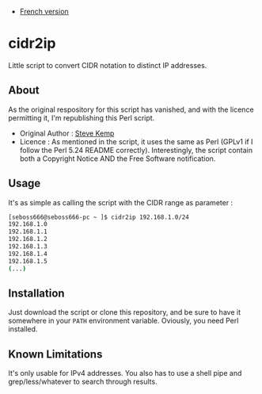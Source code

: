 * [French version](README.fr.md)

# cidr2ip
Little script to convert CIDR notation to distinct IP addresses.

## About
As the original respository for this script has vanished, and with the licence permitting it, I'm republishing this Perl script.

* Original Author : [Steve Kemp](https://steve.fi/)
* Licence : As mentioned in the script, it uses the same as Perl (GPLv1 if I follow the Perl 5.24 README correctly). Interestingly, the script contain both a Copyright Notice AND the Free Software notification.

## Usage
It's as simple as calling the script with the CIDR range as parameter :
```bash
[seboss666@seboss666-pc ~ ]$ cidr2ip 192.168.1.0/24
192.168.1.0
192.168.1.1
192.168.1.2
192.168.1.3
192.168.1.4
192.168.1.5
(...)
```

## Installation
Just download the script or clone this repository, and be sure to have it somewhere in your `PATH` environment variable. Oviously, you need Perl installed.

## Known Limitations
It's only usable for IPv4 addresses. You also has to use a shell pipe and grep/less/whatever to search through results.

